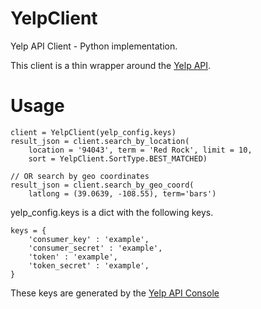 YelpClient
==========

Yelp API Client - Python implementation.

This client is a thin wrapper around the [Yelp API](http://www.yelp.com/developers/documentation/v2/search_api).

Usage
=====

    client = YelpClient(yelp_config.keys)
    result_json = client.search_by_location(
        location = '94043', term = 'Red Rock', limit = 10, 
        sort = YelpClient.SortType.BEST_MATCHED)
    
    // OR search by geo coordinates
    result_json = client.search_by_geo_coord(
        latlong = (39.0639, -108.55), term='bars')

yelp_config.keys is a dict with the following keys.  

    keys = {
        'consumer_key' : 'example',
        'consumer_secret' : 'example',
        'token' : 'example',
        'token_secret' : 'example',
    }
    
These keys are generated by the [Yelp API Console](http://www.yelp.com/developers/request_apiv2_key)
